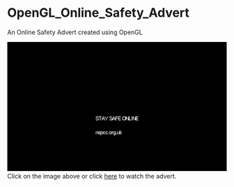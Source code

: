 # OpenGL_Online_Safety_Advert
An Online Safety Advert created using OpenGL

[![IMAGE ALT TEXT HERE](https://github.com/JoshuaViado/OpenGL_Online_Safety_Advert/blob/master/AdScreenshot.png)](https://youtu.be/pmF6BBc8Ipc)
Click on the image above or click [here](https://youtu.be/pmF6BBc8Ipc) to watch the advert.
